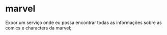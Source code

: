 # marvel
Expor um serviço onde eu possa encontrar todas as informações sobre as comics e characters da marvel;
